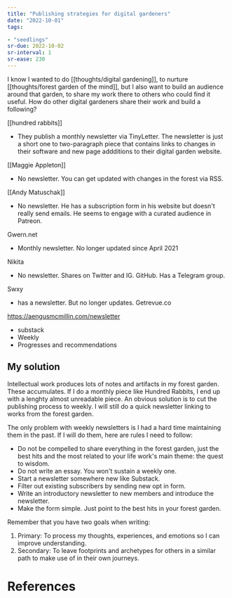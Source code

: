```yaml
---
title: "Publishing strategies for digital gardeners"
date: "2022-10-01"
tags:

- "seedlings"
sr-due: 2022-10-02
sr-interval: 1
sr-ease: 230
---
```


I know I wanted to do [[thoughts/digital gardening]], to nurture [[thoughts/forest garden of the mind]], but  I also want to build an audience around that garden, to share my work there to others who could find it useful. How do other digital gardeners share their work and build a following?

[[hundred rabbits]]
- They publish a monthly newsletter via TinyLetter. The newsletter is just a short one to two-paragraph piece that contains links to changes in their software and new page addditions to their digital garden website.

[[Maggie Appleton]]
- No newsletter. You can get updated with changes in the forest via RSS.

[[Andy Matuschak]]
- No newsletter. He has a subscription form in his website but doesn't really send emails. He seems to engage with a curated  audience in Patreon.

Gwern.net
- Monthly newsletter. No longer updated since April 2021

Nikita
- No newsletter. Shares on Twitter and IG. GitHub. Has a Telegram group.

Swxy
- has a newsletter. But no longer updates. Getrevue.co

https://aengusmcmillin.com/newsletter
- substack
- Weekly
- Progresses and recommendations

## My solution

Intellectual work produces lots of notes and artifacts in my forest garden. These accumulates. If I do a monthly piece like Hundred Rabbits, I end up with a lenghty almost unreadable piece. An obvious solution is to cut the publishing process to weekly. I will still do a quick newsletter linking to works from the forest garden.

The only problem with weekly newsletters is I had a hard time maintaining them in the past. If I will do them, here are rules I need to follow:
- Do not be compelled to share everything in the forest garden, just the best hits and the most related to your life work's main theme: the quest to wisdom.
- Do not write an essay. You won't sustain a weekly one.
- Start a newsletter somewhere new like Substack.
- Filter out existing subscribers by sending new opt in form.
- Write an introductory newsletter to new members and introduce the newsletter.
- Make the form simple. Just point to the best hits in your forest garden.

Remember that you have two goals when writing:
1. Primary: To process my thoughts, experiences, and emotions so I can improve understanding.
2. Secondary: To leave footprints and archetypes for others in a similar path to make use of in their own journeys.

# References